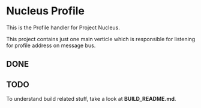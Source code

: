 Nucleus Profile
================

This is the Profile handler for Project Nucleus. 

This project contains just one main verticle which is responsible for listening for profile address on message bus. 

DONE
----


TODO
----

 

To understand build related stuff, take a look at **BUILD_README.md**.


